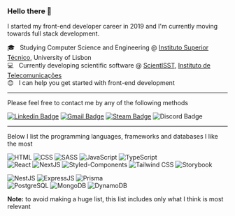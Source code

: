 ### Hello there 👋
I started my front-end developer career in 2019 and I'm currently moving towards full stack development.

 :mortar_board:  &nbsp; Studying Computer Science and Engineering @ [Instituto Superior Técnico](https://tecnico.ulisboa.pt/), University of Lisbon
 <br/> :computer: &nbsp; Currently developing scientific software @ [ScientISST](https://github.com/scientisst/), [Instituto de Telecomunicações](https://it.pt/)
 <br/> :blush: &nbsp; I can help you get started with front-end development
 
 
 ---
 
Please feel free to contact me by any of the following methods
 
[![Linkedin Badge](https://img.shields.io/badge/Rui%20Maciel-0077B5?style=for-the-badge&logo=linkedin&logoColor=white)](https://www.linkedin.com/in/ruigmaciel/) 
[![Gmail Badge](https://img.shields.io/badge/ruigouveiamaciel@gmail.com-D14836?style=for-the-badge&logo=gmail&logoColor=white)](mailto:ruigouveiamaciel@gmail.com)
[![Steam Badge](https://img.shields.io/badge/SmOkEwOw-000000?style=for-the-badge&logo=steam&logoColor=white)](https://steamcommunity.com/id/SmOkEwOw/)
![Discord Badge](https://img.shields.io/badge/SmOkEwOw%230398-7289DA?style=for-the-badge&logo=discord&logoColor=white)

---

Below I list the programming languages, frameworks and databases I like the most

![HTML](https://img.shields.io/badge/HTML-EF652A?style=for-the-badge&logo=html5&logoColor=white)
![CSS](https://img.shields.io/badge/CSS-2965f1?&style=for-the-badge&logo=css3&logoColor=white)
![SASS](https://img.shields.io/badge/Sass-bf4080?style=for-the-badge&logo=sass&logoColor=white)
![JavaScript](https://img.shields.io/badge/JavaScript-ffea00?style=for-the-badge&logo=javascript&logoColor=181818)
![TypeScript](https://img.shields.io/badge/TypeScript-3178c6?style=for-the-badge&logo=typescript&logoColor=white)
 <br/> ![React](https://img.shields.io/badge/React-20232a?style=for-the-badge&logo=react&logoColor=61DAFB)
![NextJS](https://img.shields.io/badge/Next.js-000000?style=for-the-badge&logo=nextdotjs&logoColor=white)
![Styled-Components](https://img.shields.io/badge/styled--components-DB7093?style=for-the-badge&logo=styled-components&logoColor=white)
![Tailwind CSS](https://img.shields.io/badge/Tailwind_CSS-38bdf8?style=for-the-badge&logo=tailwind-css&logoColor=white)
![Storybook](https://img.shields.io/badge/Storybook-FF4785?style=for-the-badge&logo=storybook&logoColor=white)

![NestJS](https://img.shields.io/badge/NestJS-ea2845?style=for-the-badge&logo=nestjs&logoColor=white)
![ExpressJS](https://img.shields.io/badge/Express.js-010101?style=for-the-badge)
![Prisma](https://img.shields.io/badge/Prisma-5a67d8?style=for-the-badge&logo=Prisma&logoColor=white)
 <br/> ![PostgreSQL](https://img.shields.io/badge/PostgreSQL-336791?style=for-the-badge&logo=postgresql&logoColor=white)
![MongoDB](https://img.shields.io/badge/MongoDB-116149?style=for-the-badge&logo=mongodb&logoColor=white)
![DynamoDB](https://img.shields.io/badge/DynamoDB-232f3e?style=for-the-badge&logo=amazondynamodb&logoColor=white)

**Note:** to avoid making a huge list, this list includes only what I think is most relevant
